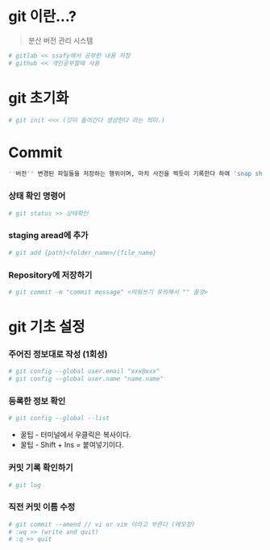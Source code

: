 # git 이란...?
> 분산 버전 관리 시스템

```python 
# gitlab << ssafy에서 공부한 내용 저장
# github << 개인공부할때 사용
```

# git 초기화
```python
# git init <<< (깃이 들어간다 생성한다 라는 의미.)
```

# Commit 
```python
''버전'' 변경된 파일들을 저장하는 행위이며, 마치 사진을 찍듯이 기록한다 하여 'snap shot' 이라고도 함.
```

### 상태 확인 명령어
```python
# git status >> 상태확인
```

### staging aread에 추가
```python
# git add {path}<folder_name>/{file_name}
```

### Repository에 저장하기
```python
# git commit -m "commit message" <띄워쓰기 유의해서 "" 쓸것>
```
# 
# git 기초 설정

### 주어진 정보대로 작성 (1회성)
```python
# git config --global user.email "xxx@xxx"
# git config --global user.name "name.name"
```

### 등록한 정보 확인
```python
# git config --global --list
```


* 꿀팁 - 터미널에서 우클릭은 복사이다. 
* 꿀팁 - Shift + Ins = 붙여넣기이다.

### 커밋 기록 확인하기
```python
# git log
```

### 직전 커밋 이름 수정
```python
# git commit --amend // vi or vim 이라고 부른다 (메모장)
# :wq >> (write and quit)
# :q >> quit
```